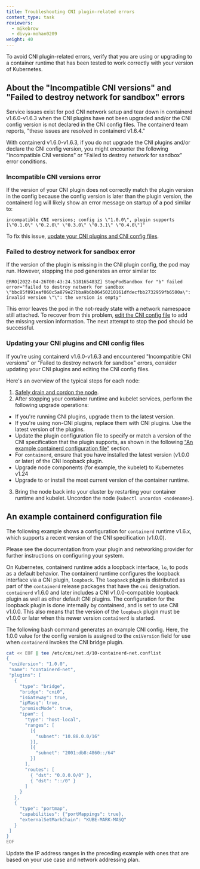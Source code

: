 ```yaml
---
title: Troubleshooting CNI plugin-related errors
content_type: task
reviewers:
  - mikebrow
  - divya-mohan0209
weight: 40
---
```


<!-- overview -->

To avoid CNI plugin-related errors, verify that you are using or upgrading to a
container runtime that has been tested to work correctly with your version of
Kubernetes.

## About the "Incompatible CNI versions" and "Failed to destroy network for sandbox" errors

Service issues exist for pod CNI network setup and tear down in containerd
v1.6.0-v1.6.3 when the CNI plugins have not been upgraded and/or the CNI config
version is not declared in the CNI config files. The containerd team reports, "these issues are resolved in containerd v1.6.4."

With containerd v1.6.0-v1.6.3, if you do not upgrade the CNI plugins and/or
declare the CNI config version, you might encounter the following "Incompatible
CNI versions" or "Failed to destroy network for sandbox" error conditions.

### Incompatible CNI versions error

If the version of your CNI plugin does not correctly match the plugin version in
the config because the config version is later than the plugin version, the
containerd log will likely show an error message on startup of a pod similar
to:

```
incompatible CNI versions; config is \"1.0.0\", plugin supports [\"0.1.0\" \"0.2.0\" \"0.3.0\" \"0.3.1\" \"0.4.0\"]"
```

To fix this issue, [update your CNI plugins and CNI config files](#updating-your-cni-plugins-and-cni-config-files).

### Failed to destroy network for sandbox error

If the version of the plugin is missing in the CNI plugin config, the pod may
run. However, stopping the pod generates an error similar to:

```
ERRO[2022-04-26T00:43:24.518165483Z] StopPodSandbox for "b" failed
error="failed to destroy network for sandbox \"bbc85f891eaf060c5a879e27bba9b6b06450210161dfdecfbb2732959fb6500a\": invalid version \"\": the version is empty"
```

This error leaves the pod in the not-ready state with a network namespace still
attached. To recover from this problem, [edit the CNI config file](#updating-your-cni-plugins-and-cni-config-files) to add
the missing version information. The next attempt to stop the pod should
be successful.

### Updating your CNI plugins and CNI config files

If you're using containerd v1.6.0-v1.6.3 and encountered "Incompatible CNI
versions" or "Failed to destroy network for sandbox" errors, consider updating
your CNI plugins and editing the CNI config files.

Here's an overview of the typical steps for each node:

1. [Safely drain and cordon the
   node](/docs/tasks/administer-cluster/safely-drain-node/).
2. After stopping your container runtime and kubelet services, perform the
   following upgrade operations:

- If you're running CNI plugins, upgrade them to the latest version.
- If you're using non-CNI plugins, replace them with CNI plugins. Use the
  latest version of the plugins.
- Update the plugin configuration file to specify or match a version of the
  CNI specification that the plugin supports, as shown in the following ["An
  example containerd configuration
  file"](#an-example-containerd-configuration-file) section.
- For `containerd`, ensure that you have installed the latest version (v1.0.0
  or later) of the CNI loopback plugin.
- Upgrade node components (for example, the kubelet) to Kubernetes v1.24
- Upgrade to or install the most current version of the container runtime.

3. Bring the node back into your cluster by restarting your container runtime
   and kubelet. Uncordon the node (`kubectl uncordon <nodename>`).

## An example containerd configuration file

The following example shows a configuration for `containerd` runtime v1.6.x,
which supports a recent version of the CNI specification (v1.0.0).

Please see the documentation from your plugin and networking provider for
further instructions on configuring your system.

On Kubernetes, containerd runtime adds a loopback interface, `lo`, to pods as a
default behavior. The containerd runtime configures the loopback interface via a
CNI plugin, `loopback`. The `loopback` plugin is distributed as part of the
`containerd` release packages that have the `cni` designation. `containerd`
v1.6.0 and later includes a CNI v1.0.0-compatible loopback plugin as well as
other default CNI plugins. The configuration for the loopback plugin is done
internally by containerd, and is set to use CNI v1.0.0. This also means that the
version of the `loopback` plugin must be v1.0.0 or later when this newer version
`containerd` is started.

The following bash command generates an example CNI config. Here, the 1.0.0
value for the config version is assigned to the `cniVersion` field for use when
`containerd` invokes the CNI bridge plugin.

```bash
cat << EOF | tee /etc/cni/net.d/10-containerd-net.conflist
{
 "cniVersion": "1.0.0",
 "name": "containerd-net",
 "plugins": [
   {
     "type": "bridge",
     "bridge": "cni0",
     "isGateway": true,
     "ipMasq": true,
     "promiscMode": true,
     "ipam": {
       "type": "host-local",
       "ranges": [
         [{
           "subnet": "10.88.0.0/16"
         }],
         [{
           "subnet": "2001:db8:4860::/64"
         }]
       ],
       "routes": [
         { "dst": "0.0.0.0/0" },
         { "dst": "::/0" }
       ]
     }
   },
   {
     "type": "portmap",
     "capabilities": {"portMappings": true},
     "externalSetMarkChain": "KUBE-MARK-MASQ"
   }
 ]
}
EOF
```

Update the IP address ranges in the preceding example with ones that are based
on your use case and network addressing plan.
